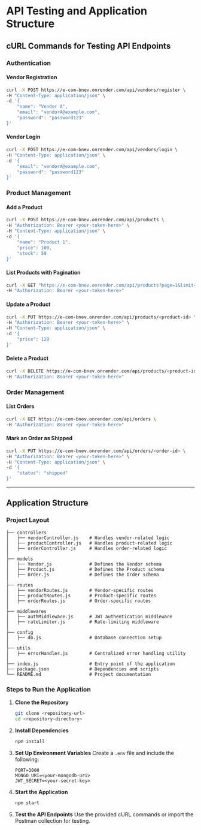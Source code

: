 # API Testing and Application Structure

## cURL Commands for Testing API Endpoints

### Authentication

#### Vendor Registration
```bash
curl -X POST https://e-com-bnev.onrender.com/api/vendors/register \
-H "Content-Type: application/json" \
-d '{
    "name": "Vendor A",
    "email": "vendorA@example.com",
    "password": "password123"
}'
```

#### Vendor Login
```bash
curl -X POST https://e-com-bnev.onrender.com/api/vendors/login \
-H "Content-Type: application/json" \
-d '{
    "email": "vendorA@example.com",
    "password": "password123"
}'
```

### Product Management

#### Add a Product
```bash
curl -X POST https://e-com-bnev.onrender.com/api/products \
-H "Authorization: Bearer <your-token-here>" \
-H "Content-Type: application/json" \
-d '{
    "name": "Product 1",
    "price": 100,
    "stock": 50
}'
```

#### List Products with Pagination
```bash
curl -X GET "https://e-com-bnev.onrender.com/api/products?page=1&limit=10" \
-H "Authorization: Bearer <your-token-here>"
```

#### Update a Product
```bash
curl -X PUT https://e-com-bnev.onrender.com/api/products/<product-id> \
-H "Authorization: Bearer <your-token-here>" \
-H "Content-Type: application/json" \
-d '{
    "price": 120
}'
```

#### Delete a Product
```bash
curl -X DELETE https://e-com-bnev.onrender.com/api/products/<product-id> \
-H "Authorization: Bearer <your-token-here>"
```

### Order Management

#### List Orders
```bash
curl -X GET https://e-com-bnev.onrender.com/api/orders \
-H "Authorization: Bearer <your-token-here>"
```

#### Mark an Order as Shipped
```bash
curl -X PUT https://e-com-bnev.onrender.com/api/orders/<order-id> \
-H "Authorization: Bearer <your-token-here>" \
-H "Content-Type: application/json" \
-d '{
    "status": "shipped"
}'
```

---

## Application Structure

### Project Layout

```
├── controllers
│   ├── vendorController.js    # Handles vendor-related logic
│   ├── productController.js   # Handles product-related logic
│   ├── orderController.js     # Handles order-related logic
│
├── models
│   ├── Vendor.js              # Defines the Vendor schema
│   ├── Product.js             # Defines the Product schema
│   ├── Order.js               # Defines the Order schema
│
├── routes
│   ├── vendorRoutes.js        # Vendor-specific routes
│   ├── productRoutes.js       # Product-specific routes
│   ├── orderRoutes.js         # Order-specific routes
│
├── middlewares
│   ├── authMiddleware.js      # JWT authentication middleware
│   ├── rateLimiter.js         # Rate-limiting middleware
│
├── config
│   ├── db.js                  # Database connection setup
│
├── utils
│   ├── errorHandler.js        # Centralized error handling utility
│
├── index.js                   # Entry point of the application
├── package.json               # Dependencies and scripts
└── README.md                  # Project documentation
```

### Steps to Run the Application

1. **Clone the Repository**
   ```bash
   git clone <repository-url>
   cd <repository-directory>
   ```

2. **Install Dependencies**
   ```bash
   npm install
   ```

3. **Set Up Environment Variables**
   Create a `.env` file and include the following:
   ```env
   PORT=3000
   MONGO_URI=<your-mongodb-uri>
   JWT_SECRET=<your-secret-key>
   ```

4. **Start the Application**
   ```bash
   npm start
   ```

5. **Test the API Endpoints**
   Use the provided cURL commands or import the Postman collection for testing.
